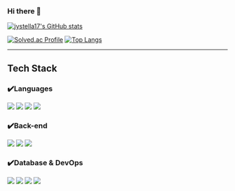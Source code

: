 ### Hi there 👋

<!--
**jystella17/jystella17** is a ✨ _special_ ✨ repository because its `README.md` (this file) appears on your GitHub profile.

Here are some ideas to get you started:

- 🔭 I’m currently working on ...
- 🌱 I’m currently learning ...
- 👯 I’m looking to collaborate on ...
- 🤔 I’m looking for help with ...
- 💬 Ask me about ...
- 📫 How to reach me: ...
- 😄 Pronouns: ...
- ⚡ Fun fact: ...
-->

<div>
<!--깃허브 레벨-->

[![jystella17's GitHub stats](https://github-readme-stats.vercel.app/api?username=jystella17&theme=dracula)](https://github.com/jystella17/github-readme-stats)
</div>

<div>

<!--백준 티어 & 깃허브 통계(사용언어)-->
[![Solved.ac Profile](http://mazassumnida.wtf/api/generate_badge?boj=allets1723)](https://solved.ac/allets1723) [![Top Langs](https://github-readme-stats.vercel.app/api/top-langs/?username=jystella17&langs_count=3&layout=compact)](https://github.com/jystella17/github-readme-stats)</div>

---
## Tech Stack

### ✔️Languages
<img src="https://img.shields.io/badge/Python-3776AB?style=for-the-badge&logo=Python&logoColor=yellow"> <img src="https://img.shields.io/badge/Java-b07219?style=for-the-badge&logo=Java&logoColor=white"> <img src="https://img.shields.io/badge/C++-f34b7d?style=for-the-badge&logo=cplusplus&logoColor=white"> <img src="https://img.shields.io/badge/Go-00ADD8?style=for-the-badge&logo=Go&logoColor=white">
### ✔️Back-end
<img src="https://img.shields.io/badge/Spring-6DB33F?style=for-the-badge&logo=Spring&logoColor=green"> <img src="https://img.shields.io/badge/Spring Boot-6DB33F?style=for-the-badge&logo=Spring Boot&logoColor=yellow"> <img src="https://img.shields.io/badge/Django-092E20?style=for-the-badge&logo=Django&logoColor=white">
### ✔️Database & DevOps
<img src="https://img.shields.io/badge/MySQL-4479A1?style=for-the-badge&logo=MySQL&logoColor=white"> <img src="https://img.shields.io/badge/MariaDB-003545?style=for-the-badge&logo=MariaDB&logoColor=white"> <img src="https://img.shields.io/badge/Docker-2496ED?style=for-the-badge&logo=Docker&logoColor=white"> <img src="https://img.shields.io/badge/Github Actions-2088FF?style=for-the-badge&logo=Github Actions&logoColor=white">
